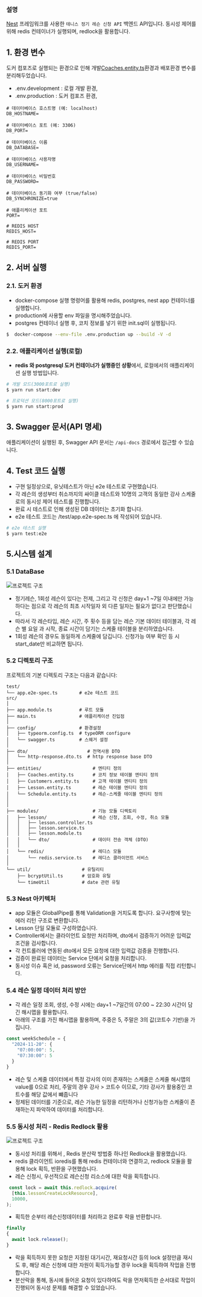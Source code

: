### 설명

[Nest](https://github.com/nestjs/nest) 프레임워크를 사용한
`테니스 정기 레슨 신청 API` 백엔드 API입니다.
동시성 제어를 위해 redis 컨테이너가 실행되며, redlock을 활용합니다.

## 1. 환경 변수

도커 컴포즈로 실행되는 환경으로 인해 개발[Coaches.entity.ts](src/entities/Coaches.entity.ts)환경과 배포환경 변수를 분리해두었습니다.

- .env.development : 로컬 개발 환경, 
- .env.production : 도커 컴포즈 환경,

```env
# 데이터베이스 호스트명 (예: localhost)
DB_HOSTNAME=

# 데이터베이스 포트 (예: 3306)
DB_PORT=

# 데이터베이스 이름
DB_DATABASE=

# 데이터베이스 사용자명
DB_USERNAME=

# 데이터베이스 비밀번호
DB_PASSWORD=

# 데이터베이스 동기화 여부 (true/false)
DB_SYNCHRONIZE=true

# 애플리케이션 포트 
PORT=

# REDIS HOST
REDIS_HOST=

# REDIS PORT
REDIS_PORT=
```

## 2. 서버 실행

### 2.1. 도커 환경

- docker-compose 실행 명령어를 활용해 redis, postgres, nest app 컨테이너를 실행합니다.
- production에 사용할 env 파일을 명시해주었습니다.
- postgres 컨테이너 실행 후, 코치 정보를 넣기 위한 init.sql이 실행됩니다.

```bash
$  docker-compose --env-file .env.production up --build -V -d
```

### 2.2. 애플리케이션 실행(로컬)

- <strong>redis 와 postgresql 도커 컨테이너가 실행중인 상황</strong>에서, 로컬에서의 애플리케이션 실행 방법입니다.

```bash
# 개발 모드(3000포트로 실행)
$ yarn run start:dev

# 프로덕션 모드(8000포트로 실행)
$ yarn run start:prod
```

## 3. Swagger 문서(API 명세)

애플리케이션이 실행된 후, Swagger API 문서는 `/api-docs` 경로에서 접근할 수 있습니다.

## 4. Test 코드 실행

- 구현 일정상으로, 유닛테스트가 아닌 e2e 테스트로 구현했습니다.
- 각 레슨의 생성부터 취소까지의 싸이클 테스트와 10명의 고객의 동일한 강사 스케줄로의 동시성 제어 테스트를 진행합니다.
- 완료 시 테스트로 인해 생성된 DB 데이터는 초기화 합니다.
- e2e 테스트 코드는 /test/app.e2e-spec.ts 에 작성되어 있습니다.

```bash
# e2e 테스트 실행
$ yarn test:e2e
```

## 5.시스템 설계

### 5.1 DataBase

![프로젝트 구조](./erd.png)

- 정기레슨, 1회성 레슨이 있다는 전제, 그리고 각 신청은 day+1 ~7일 이내에만 가능하다는 점으로 각 레슨의 최초 시작일자 외 다른 일자는 필요가 없다고 판단했습니다.
- 따라서 각 레슨타입, 레슨 시간, 주 횟수 등을 담는 레슨 기본 데이터 테이블과, 각 레슨 별 요일 과 시작, 종료 시간이 담기는 스케줄 테이블을 분리하였습니다.
- 1회성 레슨의 경우도 동일하게 스케줄에 담깁니다. 신청가능 여부 확인 등 시 start_date만 비교하면 됩니다.

### 5.2 디렉토리 구조

프로젝트의 기본 디렉토리 구조는 다음과 같습니다:

```
test/
└── app.e2e-spec.ts        # e2e 테스트 코드
src/
│
├── app.module.ts          # 루트 모듈
├── main.ts                # 애플리케이션 진입점
│
├── config/                # 환경설정
│   ├── typeorm.config.ts  # typeORM configure
│   └── swagger.ts         # 스웨거 설정
│
├── dto/                      # 전역사용 DTO 
│   └── http-response.dto.ts  # http response base DTO
│
├── entities/                   # 엔티티 정의
│   ├── Coaches.entity.ts       # 코치 정보 테이블 엔티티 정의
│   ├── Customers.entity.ts     # 고객 테이블 엔티티 정의
│   ├── Lesson.entity.ts        # 레슨 테이블 엔티티 정의
│   └── Schedule.entity.ts      # 레슨-스케줄 테이블 엔티티 정의
│
│
├── modules/                    # 기능 모듈 디렉토리
│   ├── lesson/                 # 레슨 신청, 조회, 수정, 취소 모듈
│   │   ├── lesson.controller.ts
│   │   ├── lesson.service.ts
│   │   ├── lesson.module.ts
│   │   └── dto/                # 데이터 전송 객체 (DTO)
│   │
│   └── redis/                  # 레디스 모듈
│       └── redis.service.ts    # 레디스 클라이언트 서비스
│
└── util/                   # 유틸리티
    ├── bcryptUtil.ts       # 암호화 유틸
    └── timeUtil            # date 관련 유틸 

```

### 5.3 Nest 아키텍처

- app 모듈은 GlobalPipe를 통해 Validation을 거치도록 합니다. 요구사항에 맞는 에러 리턴 구조로 변환합니다.
- Lesson 단일 모듈로 구성하였습니다.
- Controller에서는 클라이언트 요청만 처리하며, dto에서 검증하기 어려운 입력값 조건을 검사합니다.
- 각 컨트롤러에 연동된 dto에서 모든 요청에 대한 입력값 검증을 진행합니다.
- 검증이 완료된 데이터는 Service 단에서 요청을 처리합니다.
- 동시성 이슈 혹은 id, password 오류는 Service단에서 http 에러를 직접 리턴합니다.

### 5.4 레슨 일정 데이터 처리 방안

- 각 레슨 일정 조회, 생성, 수정 시에는 day+1 ~7일간의 07:00 ~ 22:30 시간이 담긴 해시맵을 활용합니다.
- 아래의 구조를 가진 해시맵을 활용하며, 주중은 5, 주말은 3의 값(코트수 기반)을 가집니다.

```typescript
const weekSchedule = {
  "2024-11-20": {
    "07:00:00": 5,
    "07:30:00": 5
  }
}
```

- 레슨 및 스케줄 데이터에서 특정 강사의 이미 존재하는 스케줄은 스케줄 해시맵의 value를 0으로 처리, 주말의 경우 강사 > 코트수 이므로, 기타 강사가 활용중인 코트수를 해당 값에서 뺴줍니다
- 정제된 데이터를 기준으로, 레슨 가능한 일정을 리턴하거나 신청가능한 스케줄이 존재하는지 파악하여 데이터를 처리합니다.

### 5.5 동시성 처리 - Redis Redlock 활용

![프로젝트 구조](./redis-process.png)

- 동시성 처리를 위해서 , Redis 분산락 방법중 하나인 Redlock을 활용했습니다.
- redis 클라이언트 ioredis를 통해 redis 컨테이너와 연결하고, redlock 모듈을 활용해 lock 획득, 반환을 구현했습니다.
- 레슨 신청시, 우선적으로 레슨신청 리소스에 대한 락을 획득합니다.

```typescript
 const lock = await this.redlock.acquire(
  [this.lessonCreateLockResource],
  10000,
);
```

- 획득한 순부터 레슨신청데이터를 처리하고 완료후 락을 반환합니다.

```typescript
finally
{
  await lock.release();
}
```

- 락을 획득하지 못한 요청은 지정된 대기시간, 재요청시간 등의 lock 설정만큼 재시도 후, 해당 레슨 신청에 대한 자원이 획득가능할 경우 lock을 획득하여 작업을 진행합니다.
- 분산락을 통해, 동시에 들어온 요청이 있다하여도 락을 먼저획득한 순서대로 작업이 진행되어 동시성 문제를 해결할 수 있었습니다. 
